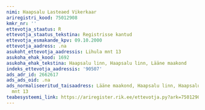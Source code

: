 ```yaml
---
nimi: Haapsalu Lasteaed Vikerkaar
ariregistri_kood: 75012908
kmkr_nr: ''
ettevotja_staatus: R
ettevotja_staatus_tekstina: Registrisse kantud
ettevotja_esmakande_kpv: 09.10.2000
ettevotja_aadress: .na
asukoht_ettevotja_aadressis: Lihula mnt 13
asukoha_ehak_kood: 1692
asukoha_ehak_tekstina: Haapsalu linn, Haapsalu linn, Lääne maakond
indeks_ettevotja_aadressis: '90507'
ads_adr_id: 2662617
ads_ads_oid: .na
ads_normaliseeritud_taisaadress: Lääne maakond, Haapsalu linn, Haapsalu linn, Lihula
  mnt 13
teabesysteemi_link: https://ariregister.rik.ee/ettevotja.py?ark=75012908&ref=rekvisiidid
---
```

